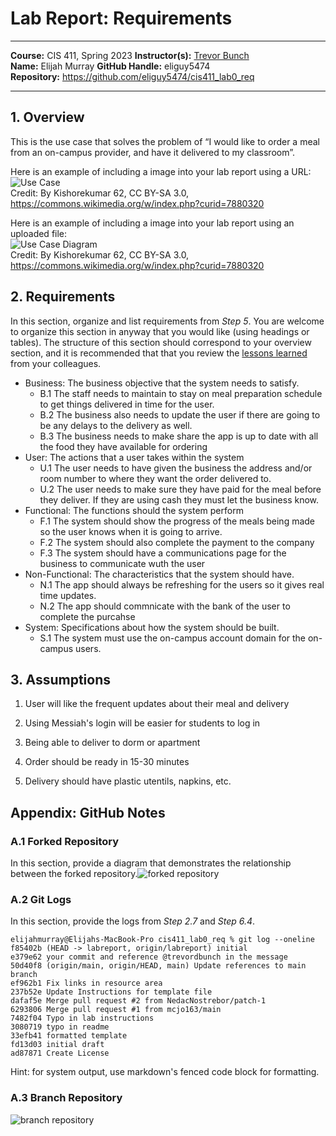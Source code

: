 # Lab Report: Requirements
___
**Course:** CIS 411, Spring 2023 
**Instructor(s):** [Trevor Bunch](https://github.com/trevordbunch)  
**Name:** Elijah Murray 
**GitHub Handle:** eliguy5474  
**Repository:**  https://github.com/eliguy5474/cis411_lab0_req
___

## 1. Overview
This is the use case that solves the problem of “I would like to order a meal from an on-campus provider, and have it delivered to my classroom”.

Here is an example of including a image into your lab report using a URL:  
![Use Case](https://commons.wikimedia.org/wiki/File:Use_case_restaurant_model.svg#/media/File:Use_case_restaurant_model.svg)  
Credit: By Kishorekumar 62, CC BY-SA 3.0, https://commons.wikimedia.org/w/index.php?curid=7880320

Here is an example of including a image into your lab report using an uploaded file:  
![Use Case Diagram](https://docs.google.com/drawings/d/e/2PACX-1vRR7ZnF5zVMvBZwUheWiGoqVnuYp-RdqGWq4a39ioJLmtMo_-bc6xFzJXC3jn1jyoOGvzdDikGttjiq/pub?w=960&h=720)  
Credit: By Kishorekumar 62, CC BY-SA 3.0, https://commons.wikimedia.org/w/index.php?curid=7880320

## 2. Requirements
In this section, organize and list requirements from *Step 5*.  You are welcome to organize this section in anyway that you would like (using headings or tables).  The structure of this section should correspond to your overview section, and it is recommended that that you review the [lessons learned](../lessonsLearned.md) from your colleagues.

  - Business: The business objective that the system needs to satisfy.
    - B.1 The staff needs to maintain to stay on meal preparation schedule to get things delivered in time for the user. 
    - B.2 The business also needs to update the user if there are going to be any delays to the delivery as well.
    - B.3 The business needs to make share the app is up to date with all the food they have available for ordering
  - User: The actions that a user takes within the system
    - U.1 The user needs to have given the business the address and/or room number to where they want the order delivered to.
    - U.2 The user needs to make sure they have paid for the meal before they deliver. If they are using cash they must let the business know.
-   Functional: The functions should the system perform
    - F.1 The system should show the progress of the meals being made so the user knows when it is going to arrive.
    - F.2 The system should also complete the payment to the company
    - F.3 The system should have a communications page for the business to communicate wuth the user
 - Non-Functional: The characteristics that the system should have.
    - N.1 The app should always be refreshing for the users so it gives real time updates.
    - N.2 The app should commnicate with the bank of the user to complete the purcahse
- System: Specifications about how the system should be built.
    - S.1 The system must use the on-campus account domain for the on-campus users.



## 3. Assumptions
1. User will like the frequent updates about their meal and delivery

2. Using Messiah's login will be easier for students to log in

3. Being able to deliver to dorm or apartment

4. Order should be ready in 15-30 minutes

5. Delivery should have plastic utentils, napkins, etc.

## Appendix: GitHub Notes


### A.1 Forked Repository
In this section, provide a diagram that demonstrates the relationship between the forked repository.![forked repository](https://docs.google.com/drawings/d/e/2PACX-1vRR7ZnF5zVMvBZwUheWiGoqVnuYp-RdqGWq4a39ioJLmtMo_-bc6xFzJXC3jn1jyoOGvzdDikGttjiq/pub?w=960&h=720)
### A.2 Git Logs
In this section, provide the logs from *Step 2.7* and *Step 6.4*.
~~~
elijahmurray@Elijahs-MacBook-Pro cis411_lab0_req % git log --oneline
f85402b (HEAD -> labreport, origin/labreport) initial
e379e62 your commit and reference @trevordbunch in the message
50d40f8 (origin/main, origin/HEAD, main) Update references to main branch
ef962b1 Fix links in resource area
237b52e Update Instructions for template file
dafaf5e Merge pull request #2 from NedacNostrebor/patch-1
6293806 Merge pull request #1 from mcjo163/main
7482f04 Typo in lab instructions
3080719 typo in readme
33efb41 formatted template
fd13d03 initial draft
ad87871 Create License
~~~

Hint: for system output, use markdown's fenced code block for formatting.

### A.3 Branch Repository
![branch repository](https://docs.google.com/drawings/d/e/2PACX-1vTQM38_XBcK-XtYehgIOYoGxdljwdWIybTJ74Jfx9ZfxeRuhFwcimkOAyzewDoQ9CgLJM57wiTd-VBw/pub?w=960&h=720)
